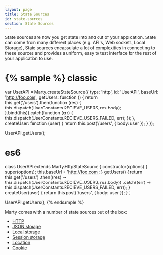 ```yaml
---
layout: page
title: State Sources
id: state-sources
section: State Sources
---
```


State sources are how you get state into and out of your application. State can come from many different places (e.g. API's, Web sockets, Local Storage), State sources encapsulate a lot of complexities in connecting to these sources and provides a uniform, easy to test interface for the rest of your application to use.

{% sample %}
classic
=======
var UserAPI = Marty.createStateSource({
  type: 'http',
  id: 'UserAPI',
  baseUrl: 'http://foo.com',
  getUsers: function () {
    return this.get('/users').then(function (res) {
      this.dispatch(UserConstants.RECIEVE_USERS, res.body);
    }.bind(this)).catch(function (err) {
      this.dispatch(UserConstants.RECIEVE_USERS_FAILED, err);
    });
  },
  createUser: function (user) {
    return this.post('/users', { body: user });
  }
});

UserAPI.getUsers();

es6
===
class UserAPI extends Marty.HttpStateSource {
  constructor(options) {
    super(options);
    this.baseUrl = 'http://foo.com';
  }
  getUsers() {
    return this.get('/users')
      .then((res) => this.dispatch(UserConstants.RECIEVE_USERS, res.body))
      .catch((err) => this.dispatch(UserConstants.RECIEVE_USERS_FAILED, err));
  }
  createUser(user) {
    return this.post('/users', { body: user });
  }
}

UserAPI.getUsers();
{% endsample %}

Marty comes with a number of state sources out of the box:

* [HTTP](/api/state-sources/http.html)
* [JSON storage](/api/state-sources/json-storage.html)
* [Local storage](/api/state-sources/local-storage.html)
* [Session storage](/api/state-sources/session-storage.html)
* [Location](/api/state-sources/location.html)
* [Cookie](/api/state-sources/cookie.html)
